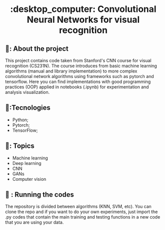 <h1 align="center">:desktop_computer: Convolutional Neural Networks for visual recognition</h1>

## 🥑: About the project
This project contains code taken from Stanford's CNN course for visual recognition (CS231N). The course introduces from basic machine learning algorithms (manual and library implementation) to more complex convolutional network algorithms using frameworks such as pytorch and tensorflow.
Here you can find implementations with good programming practices (OOP) applied in notebooks (.ipynb) for experimentation and analysis visualization.

## :wrench::Tecnologies
* Python;
* Pytorch;
* TensorFlow;
## 🧠: Topics
* Machine learning
* Deep learning
* CNN
* GANs
* Computer vision

## :rocket: : Running the codes
The repository is divided between algorithms (KNN, SVM, etc). You can clone the repo and if you want to do your own experiments, just import the .py codes that contain the main training and testing functions in a new code that you are using your data.

